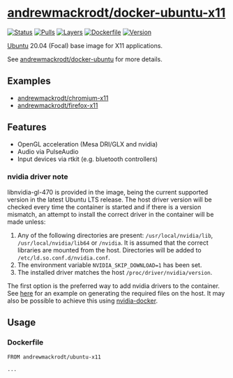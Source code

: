 # [andrewmackrodt/docker-ubuntu-x11](https://github.com/andrewmackrodt/dockerfiles/tree/master/ubuntu-x11)

[![Status](https://jenkins.mackrodt.io/buildStatus/icon?job=dockerfiles%2Fubuntu-x11)][status]
[![Pulls](https://img.shields.io/docker/pulls/andrewmackrodt/ubuntu-x11.svg)][pulls]
[![Layers](https://images.microbadger.com/badges/image/andrewmackrodt/ubuntu-x11.svg)][layers]
[![Dockerfile](https://img.shields.io/github/size/andrewmackrodt/dockerfiles/ubuntu-x11/Dockerfile.svg?label=dockerfile)][dockerfile]
[![Version](https://images.microbadger.com/badges/version/andrewmackrodt/ubuntu-x11.svg)][version]

[status]: https://jenkins.mackrodt.io/job/dockerfiles/job/ubuntu-x11/
[pulls]: https://hub.docker.com/r/andrewmackrodt/ubuntu-x11
[layers]: https://microbadger.com/images/andrewmackrodt/ubuntu-x11
[dockerfile]: https://github.com/andrewmackrodt/dockerfiles/blob/master/ubuntu-x11/Dockerfile
[version]: https://hub.docker.com/r/andrewmackrodt/ubuntu-x11/tags

[Ubuntu](https://www.ubuntu.com/) 20.04 (Focal) base image for X11 applications.

See [andrewmackrodt/docker-ubuntu](https://github.com/andrewmackrodt/dockerfiles/tree/master/ubuntu)
for more details.

## Examples
- [andrewmackrodt/chromium-x11](https://hub.docker.com/r/andrewmackrodt/chromium-x11)
- [andrewmackrodt/firefox-x11](https://hub.docker.com/r/andrewmackrodt/firefox-x11)

## Features

* OpenGL acceleration (Mesa DRI/GLX and nvidia)
* Audio via PulseAudio
* Input devices via rtkit (e.g. bluetooth controllers)

### nvidia driver note

libnvidia-gl-470 is provided in the image, being the current supported version
in the latest Ubuntu LTS release. The host driver version will be checked every
time the container is started and if there is a version mismatch, an attempt
to install the correct driver in the container will be made unless:

1. Any of the following directories are present: `/usr/local/nvidia/lib`,
   `/usr/local/nvidia/lib64` or `/nvidia`. It is assumed that the correct
   libraries are mounted from the host. Directories will be added to
   `/etc/ld.so.conf.d/nvidia.conf`.
2. The environment variable `NVIDIA_SKIP_DOWNLOAD=1` has been set.
3. The installed driver matches the host `/proc/driver/nvidia/version`.

The first option is the preferred way to add nvidia drivers to the container.
See [here][gist] for an example on generating the required files on the host.
It may also be possible to achieve this using [nvidia-docker][nvidia-docker].

[gist]: https://gist.github.com/andrewmackrodt/e5f9eaf63c9296db73901796bc46a3f8
[nvidia-docker]: https://github.com/NVIDIA/nvidia-docker

## Usage

### Dockerfile

```
FROM andrewmackrodt/ubuntu-x11

...
```
